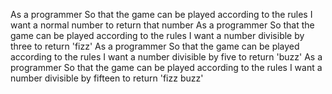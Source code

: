 As a programmer
So that the game can be played according to the rules
I want a normal number to return that number
As a programmer
So that the game can be played according to the rules
I want a number divisible by three to return 'fizz'
As a programmer
So that the game can be played according to the rules
I want a number divisible by five to return 'buzz'
As a programmer
So that the game can be played according to the rules
I want a number divisible by fifteen to return 'fizz buzz'

